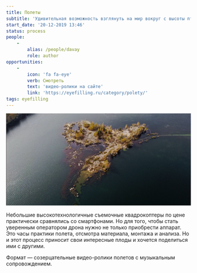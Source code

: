 ```yaml
---
title: Полеты
subtitle: 'Удивительная возможность взглянуть на мир вокруг с высоты птичьего полета. Делимся наблюдениями этого исследования мира с нового ракурса.'
start_date: '20-12-2019 13:46'
status: process
people:
    -
        alias: /people/davay
        role: author
opportunities:
    -
        icon: 'fa fa-eye'
        verb: Смотреть
        text: 'видео-ролики на сайте'
        link: 'https://eyefilling.ru/category/polety/'
tags: eyefilling
---
```


![](./Screenshot%202020-11-24%20at%2013.16.34.png)

Небольшие высокотехнологичные съемочные квадрокоптеры по цене практически сравнялись со смартфонами. Но для того, чтобы стать уверенным оператором дрона нужно не только приобрести аппарат. Это часы практики полета, отсмотра материала, монтажа и анализа. Но и этот процесс приносит свои интересные плоды и хочется поделиться ими с другими.

Формат — созерцательные видео-ролики полетов с музыкальным сопровождением. 